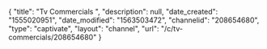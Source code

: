 {
    "title": "Tv Commercials ",
    "description": null,
    "date_created": "1555020951",
    "date_modified": "1563503472",
    "channelid": "208654680",
    "type": "captivate",
    "layout": "channel",
    "url": "\/c\/tv-commercials\/208654680"
}